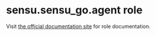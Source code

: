 # sensu.sensu_go.agent role

Visit [the official documentation site][docs] for role documentation.

   [docs]: https://sensu.github.io/sensu-go-ansible/roles/agent.html
